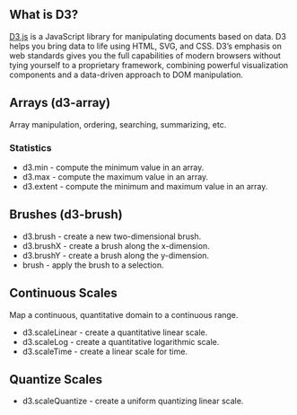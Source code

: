 
## What is D3?

[D3.js](https://d3js.org/) is a JavaScript library for manipulating documents based on data. D3 helps you bring data to life using HTML, SVG, and CSS. D3’s emphasis on web standards gives you the full capabilities of modern browsers without tying yourself to a proprietary framework, combining powerful visualization components and a data-driven approach to DOM manipulation.

## Arrays (d3-array)

Array manipulation, ordering, searching, summarizing, etc.

### Statistics

- d3.min - compute the minimum value in an array.
- d3.max - compute the maximum value in an array.
- d3.extent - compute the minimum and maximum value in an array.

## Brushes (d3-brush)

- d3.brush - create a new two-dimensional brush.
- d3.brushX - create a brush along the x-dimension.
- d3.brushY - create a brush along the y-dimension.
- brush - apply the brush to a selection.

## Continuous Scales

Map a continuous, quantitative domain to a continuous range.

- d3.scaleLinear - create a quantitative linear scale.
- d3.scaleLog - create a quantitative logarithmic scale.
- d3.scaleTime - create a linear scale for time.

## Quantize Scales

- d3.scaleQuantize - create a uniform quantizing linear scale.

